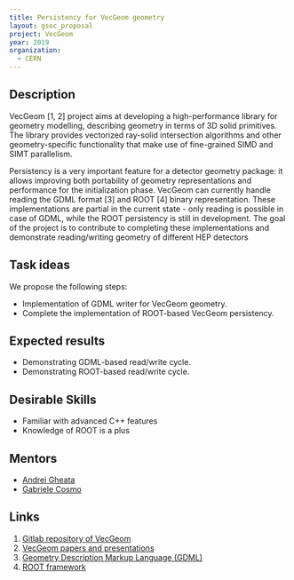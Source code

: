 ```yaml
---
title: Persistency for VecGeom geometry
layout: gsoc_proposal
project: VecGeom
year: 2019
organization:
  - CERN
---
```


## Description
VecGeom [1, 2] project aims at developing a high-performance library for geometry modelling, describing geometry in terms of 3D solid primitives. The library provides vectorized ray-solid intersection algorithms and other geometry-specific functionality that make use of fine-grained SIMD and SIMT parallelism.

Persistency is a very important feature for a detector geometry package: it allows improving both portability of geometry representations and performance for the initialization phase. VecGeom can currently handle reading the GDML format [3] and ROOT [4] binary representation. These implementations are partial in the current state - only reading is possible in case of GDML, while the ROOT persistency is still in development. The goal of the project is to contribute to completing these implementations and demonstrate reading/writing geometry of different HEP detectors

## Task ideas
We propose the following steps:
  * Implementation of GDML writer for VecGeom geometry.
  * Complete the implementation of ROOT-based VecGeom persistency.

## Expected results
  * Demonstrating GDML-based read/write cycle.
  * Demonstrating ROOT-based read/write cycle.

## Desirable Skills
  * Familiar with advanced C++ features
  * Knowledge of ROOT is a plus

## Mentors
  * [Andrei Gheata](mailto:andrei.gheata@cern.ch)
  * [Gabriele Cosmo](mailto:gabriele.cosmo@cern.ch)

## Links
   1. [Gitlab repository of VecGeom](https://gitlab.cern.ch/VecGeom/VecGeom)
   2. [VecGeom papers and presentations](http://geant.cern.ch/content/publications#toc-vecgeom-publications-proceedings-and-presentations-in-20-eezmUTK1)
   3. [Geometry Description Markup Language (GDML)](http://gdml.web.cern.ch/GDML/)
   4. [ROOT framework](https://root.cern/)
